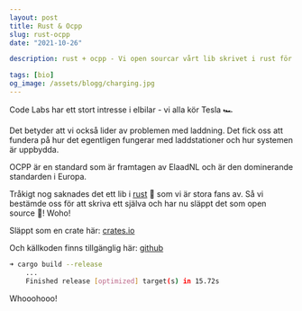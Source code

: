```yaml
---
layout: post
title: Rust & Ocpp
slug: rust-ocpp
date: "2021-10-26"

description: rust + ocpp - Vi open sourcar vårt lib skrivet i rust för ocpp standarden.

tags: [bio]
og_image: /assets/blogg/charging.jpg
---
```


Code Labs har ett stort intresse i elbilar - vi alla kör Tesla 🏎️

Det betyder att vi också lider av problemen med laddning. Det fick oss att fundera på hur det egentligen
fungerar med laddstationer och hur systemen är uppbydda.

OCPP är en standard som är framtagen av ElaadNL och är den dominerande standarden i Europa.

Tråkigt nog saknades det ett lib i [rust](https/assets/blogg//rust-lang.org) 🦀 som vi är stora fans av. Så vi bestämde oss för att skriva
ett själva och har nu släppt det som open source 🎉! Woho!

Släppt som en crate här: [crates.io](https/assets/blogg//crates.i/assets/blogg/crate/assets/blogg/rust-ocpp)

Och källkoden finns tillgänglig här: [github](https/assets/blogg//github.co/assets/blogg/codelabsa/assets/blogg/rust-ocpp)

```bash
➜ cargo build --release
    ...
    Finished release [optimized] target(s) in 15.72s
```

Whooohooo!